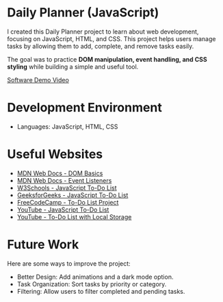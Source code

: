 # Daily Planner (JavaScript)

I created this Daily Planner project to learn about web development, focusing on JavaScript, HTML, and CSS. This project helps users manage tasks by allowing them to add, complete, and remove tasks easily.

The goal was to practice **DOM manipulation, event handling, and CSS styling** while building a simple and useful tool.

[Software Demo Video](http://youtube.link.goes.here)

# Development Environment

- Languages: JavaScript, HTML, CSS


# Useful Websites

* [MDN Web Docs - DOM Basics](https://developer.mozilla.org/en-US/docs/Web/API/Document_Object_Model/Introduction)
* [MDN Web Docs - Event Listeners](https://developer.mozilla.org/en-US/docs/Web/API/EventTarget/addEventListener)
* [W3Schools - JavaScript To-Do List](https://www.w3schools.com/howto/howto_js_todolist.asp)
* [GeeksforGeeks - JavaScript To-Do List](https://www.geeksforgeeks.org/javascript-project-on-todo-list/)
* [FreeCodeCamp - To-Do List Project](https://www.freecodecamp.org/news/how-to-build-a-todo-app-with-javascript/)
* [YouTube - JavaScript To-Do List](https://www.youtube.com/watch?v=G0jO8kUrg-I)
* [YouTube - To-Do List with Local Storage](https://www.youtube.com/watch?v=b8sUhU_eq3g)

# Future Work

Here are some ways to improve the project:
* Better Design: Add animations and a dark mode option.
* Task Organization: Sort tasks by priority or category.
* Filtering: Allow users to filter completed and pending tasks.

